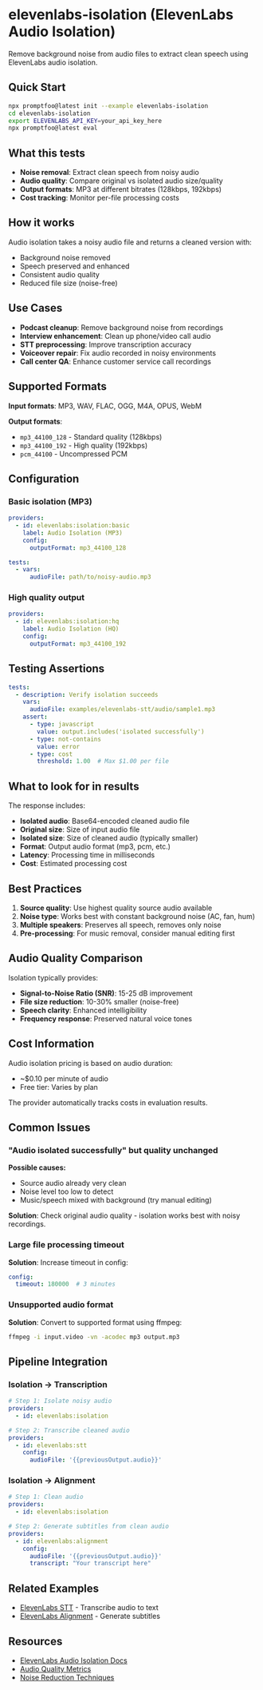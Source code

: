# elevenlabs-isolation (ElevenLabs Audio Isolation)

Remove background noise from audio files to extract clean speech using ElevenLabs audio isolation.

## Quick Start

```bash
npx promptfoo@latest init --example elevenlabs-isolation
cd elevenlabs-isolation
export ELEVENLABS_API_KEY=your_api_key_here
npx promptfoo@latest eval
```

## What this tests

- **Noise removal**: Extract clean speech from noisy audio
- **Audio quality**: Compare original vs isolated audio size/quality
- **Output formats**: MP3 at different bitrates (128kbps, 192kbps)
- **Cost tracking**: Monitor per-file processing costs

## How it works

Audio isolation takes a noisy audio file and returns a cleaned version with:
- Background noise removed
- Speech preserved and enhanced
- Consistent audio quality
- Reduced file size (noise-free)

## Use Cases

- **Podcast cleanup**: Remove background noise from recordings
- **Interview enhancement**: Clean up phone/video call audio
- **STT preprocessing**: Improve transcription accuracy
- **Voiceover repair**: Fix audio recorded in noisy environments
- **Call center QA**: Enhance customer service call recordings

## Supported Formats

**Input formats**: MP3, WAV, FLAC, OGG, M4A, OPUS, WebM

**Output formats**:
- `mp3_44100_128` - Standard quality (128kbps)
- `mp3_44100_192` - High quality (192kbps)
- `pcm_44100` - Uncompressed PCM

## Configuration

### Basic isolation (MP3)
```yaml
providers:
  - id: elevenlabs:isolation:basic
    label: Audio Isolation (MP3)
    config:
      outputFormat: mp3_44100_128

tests:
  - vars:
      audioFile: path/to/noisy-audio.mp3
```

### High quality output
```yaml
providers:
  - id: elevenlabs:isolation:hq
    label: Audio Isolation (HQ)
    config:
      outputFormat: mp3_44100_192
```

## Testing Assertions

```yaml
tests:
  - description: Verify isolation succeeds
    vars:
      audioFile: examples/elevenlabs-stt/audio/sample1.mp3
    assert:
      - type: javascript
        value: output.includes('isolated successfully')
      - type: not-contains
        value: error
      - type: cost
        threshold: 1.00  # Max $1.00 per file
```

## What to look for in results

The response includes:
- **Isolated audio**: Base64-encoded cleaned audio file
- **Original size**: Size of input audio file
- **Isolated size**: Size of cleaned audio (typically smaller)
- **Format**: Output audio format (mp3, pcm, etc.)
- **Latency**: Processing time in milliseconds
- **Cost**: Estimated processing cost

## Best Practices

1. **Source quality**: Use highest quality source audio available
2. **Noise type**: Works best with constant background noise (AC, fan, hum)
3. **Multiple speakers**: Preserves all speech, removes only noise
4. **Pre-processing**: For music removal, consider manual editing first

## Audio Quality Comparison

Isolation typically provides:
- **Signal-to-Noise Ratio (SNR)**: 15-25 dB improvement
- **File size reduction**: 10-30% smaller (noise-free)
- **Speech clarity**: Enhanced intelligibility
- **Frequency response**: Preserved natural voice tones

## Cost Information

Audio isolation pricing is based on audio duration:
- ~$0.10 per minute of audio
- Free tier: Varies by plan

The provider automatically tracks costs in evaluation results.

## Common Issues

### "Audio isolated successfully" but quality unchanged

**Possible causes:**
- Source audio already very clean
- Noise level too low to detect
- Music/speech mixed with background (try manual editing)

**Solution**: Check original audio quality - isolation works best with noisy recordings.

### Large file processing timeout

**Solution**: Increase timeout in config:
```yaml
config:
  timeout: 180000  # 3 minutes
```

### Unsupported audio format

**Solution**: Convert to supported format using ffmpeg:
```bash
ffmpeg -i input.video -vn -acodec mp3 output.mp3
```

## Pipeline Integration

### Isolation → Transcription
```yaml
# Step 1: Isolate noisy audio
providers:
  - id: elevenlabs:isolation

# Step 2: Transcribe cleaned audio
providers:
  - id: elevenlabs:stt
    config:
      audioFile: '{{previousOutput.audio}}'
```

### Isolation → Alignment
```yaml
# Step 1: Clean audio
providers:
  - id: elevenlabs:isolation

# Step 2: Generate subtitles from clean audio
providers:
  - id: elevenlabs:alignment
    config:
      audioFile: '{{previousOutput.audio}}'
      transcript: "Your transcript here"
```

## Related Examples

- [ElevenLabs STT](../elevenlabs-stt/) - Transcribe audio to text
- [ElevenLabs Alignment](../elevenlabs-alignment/) - Generate subtitles

## Resources

- [ElevenLabs Audio Isolation Docs](https://elevenlabs.io/docs/api-reference/audio-isolation)
- [Audio Quality Metrics](https://en.wikipedia.org/wiki/Audio_quality_measurement)
- [Noise Reduction Techniques](https://en.wikipedia.org/wiki/Noise_reduction)
